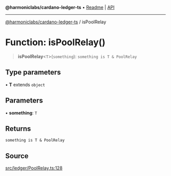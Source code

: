 **@harmoniclabs/cardano-ledger-ts** • [Readme](../Introduction.md) \| [API](../globals.md)

***

[@harmoniclabs/cardano-ledger-ts](../Introduction.md) / isPoolRelay

# Function: isPoolRelay()

> **isPoolRelay**\<`T`\>(`something`): `something is T & PoolRelay`

## Type parameters

• **T** extends `object`

## Parameters

• **something**: `T`

## Returns

`something is T & PoolRelay`

## Source

[src/ledger/PoolRelay.ts:128](https://github.com/HarmonicLabs/cardano-ledger-ts/blob/d1659b0/src/ledger/PoolRelay.ts#L128)
